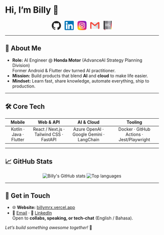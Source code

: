 # Hi, I’m Billy 👋

<p align="center">
  <a href="https://github.com/BillyMRX1"><img height="30" src="https://github.com/BillyMRX1/BillyMRX1/blob/main/icon/github.svg"></a>&nbsp;&nbsp;
  <a href="https://www.linkedin.com/in/brilianap"><img height="30" src="https://github.com/BillyMRX1/BillyMRX1/blob/main/icon/linkedin.svg"></a>&nbsp;&nbsp;
  <a href="https://www.instagram.com/brilian.ap"><img height="30" src="https://github.com/BillyMRX1/BillyMRX1/blob/main/icon/instagram.svg"></a>&nbsp;&nbsp;
  <a href="mailto:brilianadeputra@gmail.com"><img height="30" src="https://github.com/BillyMRX1/BillyMRX1/blob/main/icon/gmail.svg"></a>&nbsp;&nbsp;
  <a href="https://billymrx.vercel.app"><img height="30" src="https://github.com/BillyMRX1/BillyMRX1/blob/main/icon/portfolio.svg"></a>
</p>

---

## 🚀 About Me
- **Role:** AI Engineer @ **Honda Motor** (AdvanceAI Strategy Planning Division)  
  Former Android & Flutter dev turned AI practitioner.
- **Mission:** Build products that blend **AI** and **cloud** to make life easier.
- **Mindset:** Learn fast, share knowledge, automate everything, ship to production.

---

## 🛠 Core Tech
| Mobile | Web & API | AI & Cloud | Tooling |
| :---: | :---: | :---: | :---: |
| Kotlin · Java · Flutter | React / Next.js · Tailwind CSS · FastAPI | Azure OpenAI · Google Gemini · LangChain | Docker · GitHub Actions · Jest/Playwright |

---

## 📈 GitHub Stats
<p align="center">
  <img src="https://github-readme-stats.vercel.app/api?username=BillyMRX1&show_icons=true&theme=radical" alt="Billy's GitHub stats">
  <img src="https://github-readme-stats.vercel.app/api/top-langs/?username=BillyMRX1&layout=compact&theme=radical" alt="Top languages">
</p>

---

## 💬 Get in Touch
- 🌐 **Website:** [billymrx.vercel.app](https://billymrx.vercel.app)  
- 📧 [Email](mailto:brilianadeputra@gmail.com) · 💼 [LinkedIn](https://www.linkedin.com/in/brilianap/)  
Open to **collabs, speaking, or tech-chat** (English / Bahasa).  

*Let’s build something awesome together!* 🚀
